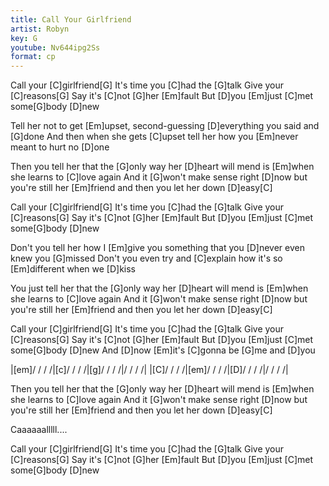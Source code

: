 ```yaml
---
title: Call Your Girlfriend
artist: Robyn
key: G
youtube: Nv644ipg2Ss
format: cp
---
```


Call your [C]girlfriend[G]
It's time you [C]had the [G]talk
Give your [C]reasons[G]
Say it's [C]not [G]her [Em]fault
But [D]you [Em]just [C]met some[G]body [D]new

Tell her not to get [Em]upset, second-guessing [D]everything you said and [G]done
And then when she gets [C]upset tell her how you [Em]never meant to hurt no [D]one

Then you tell her that the [G]only way her [D]heart will mend is
[Em]when she learns to [C]love again
And it [G]won't make sense right [D]now but you're still her
[Em]friend and then you let her down [D]easy[C]

Call your [C]girlfriend[G]
It's time you [C]had the [G]talk
Give your [C]reasons[G]
Say it's [C]not [G]her [Em]fault
But [D]you [Em]just [C]met some[G]body [D]new

Don't you tell her how I [Em]give you something that you [D]never even knew you [G]missed
Don't you even try and [C]explain how it's so [Em]different when we [D]kiss

You just tell her that the [G]only way her [D]heart will mend is
[Em]when she learns to [C]love again
And it [G]won't make sense right [D]now but you're still her
[Em]friend and then you let her down [D]easy[C]

Call your [C]girlfriend[G]
It's time you [C]had the [G]talk
Give your [C]reasons[G]
Say it's [C]not [G]her [Em]fault
But [D]you [Em]just [C]met some[G]body [D]new
And [D]now [Em]it's [C]gonna be [G]me and [D]you

|[em]/ / / /|[c]/ / / /|[g]/ / / /|/ / / /|
|[C]/ / / /|[em]/ / / /|[D]/ / / /|/ / / /|

Then you tell her that the [G]only way her [D]heart will mend is
[Em]when she learns to [C]love again
And it [G]won't make sense right [D]now but you're still her
[Em]friend and then you let her down [D]easy[C]

Caaaaaalllll....

Call your [C]girlfriend[G]
It's time you [C]had the [G]talk
Give your [C]reasons[G]
Say it's [C]not [G]her [Em]fault
But [D]you [Em]just [C]met some[G]body [D]new
